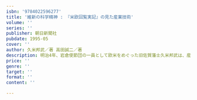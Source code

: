 ```yaml
---
isbn: '9784022596277'
title: '維新の科学精神 : 『米欧回覧実記』の見た産業技術'
volume: ''
series: ''
publisher: 朝日新聞社
pubdate: 1995-05
cover: ''
author: 久米邦武／著 高田誠二／著
description: 明治4年、岩倉使節団の一員として欧米をめぐった旧佐賀藩士久米邦武は、産業革命成熟期の科学技術に瞠目し、観察し、分析し、納得し、そして記録した。
price: ''
genre: ''
target: ''
format: ''
content: ''

---
```

